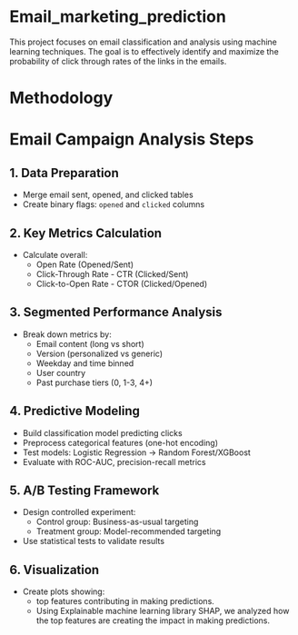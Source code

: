 # Email_marketing_prediction
This project focuses on email classification and analysis using machine learning techniques. The goal is to effectively identify and maximize the probability of click through rates of the links in the emails.

# Methodology

# Email Campaign Analysis Steps

## 1. Data Preparation
- Merge email sent, opened, and clicked tables
- Create binary flags: `opened` and `clicked` columns

## 2. Key Metrics Calculation
- Calculate overall:
  - Open Rate (Opened/Sent)
  - Click-Through Rate - CTR (Clicked/Sent)
  - Click-to-Open Rate - CTOR (Clicked/Opened)

## 3. Segmented Performance Analysis
- Break down metrics by:
  - Email content (long vs short)
  - Version (personalized vs generic)
  - Weekday and time binned
  - User country
  - Past purchase tiers (0, 1-3, 4+)

## 4. Predictive Modeling
- Build classification model predicting clicks
- Preprocess categorical features (one-hot encoding)
- Test models: Logistic Regression → Random Forest/XGBoost
- Evaluate with ROC-AUC, precision-recall metrics

## 5. A/B Testing Framework
- Design controlled experiment:
  - Control group: Business-as-usual targeting
  - Treatment group: Model-recommended targeting
- Use statistical tests to validate results

## 6. Visualization
- Create plots showing:
  - top features contributing in making predictions.
  - Using Explainable machine learning library SHAP, we analyzed how the top features are creating the impact in making predictions.

